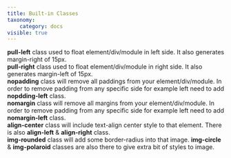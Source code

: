 ```yaml
---
title: Built-in Classes
taxonomy:
    category: docs
visible: true
---
```


__pull-left__ class used to float element/div/module in left side. It also generates margin-right of 15px.  
__pull-right__ class used to float element/div/module in right side. It also generates margin-left of 15px.  
__nopadding__ class will remove all paddings from your element/div/module. In order to remove padding from any specific side for example left need to add __nopdding-left__ class.  
__nomargin__ class will remove all margins from your element/div/module. In order to remove padding from any specific side for example left need to add __nomargin-left__ class.  
__align-center__ class will include text-align center style to that element. There is also __align-left__ & __align-right__ class.  
__img-rounded__ class will add some border-radius into that image. __img-circle__ & __img-polaroid__ classes are also there to give extra bit of styles to image. 